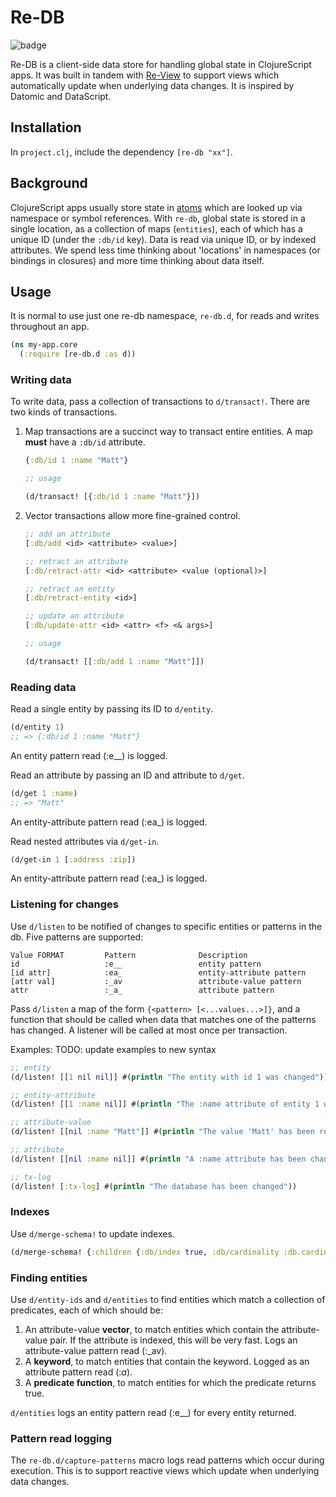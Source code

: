 # Re-DB

![badge](https://img.shields.io/clojars/v/re-db.svg)

Re-DB is a client-side data store for handling global state in ClojureScript apps. It was built in tandem with [Re-View](https://www.github.com/mhuebert/re-view) to support views which automatically update when underlying data changes. It is inspired by Datomic and DataScript.

## Installation

In `project.clj`, include the dependency `[re-db "xx"]`.

## Background

ClojureScript apps usually store state in [atoms](https://www.re-view.io/docs/explainers/atoms) which are looked up via namespace or symbol references. With `re-db`, global state is stored in a single location, as a collection of maps (`entities`), each of which has a unique ID (under the `:db/id` key). Data is read via unique ID, or by indexed attributes. We spend less time thinking about 'locations' in namespaces (or bindings in closures) and more time thinking about data itself.

## Usage

It is normal to use just one re-db namespace, `re-db.d`, for reads and writes throughout an app.

```clj
(ns my-app.core
  (:require [re-db.d :as d))
```

### Writing data

To write data, pass a collection of transactions to `d/transact!`. There are two kinds of transactions.

1. Map transactions are a succinct way to transact entire entities. A map __must__ have a `:db/id` attribute.

    ```clj
    {:db/id 1 :name "Matt"}

    ;; usage

    (d/transact! [{:db/id 1 :name "Matt"}])
    ```

2. Vector transactions allow more fine-grained control.

    ```clj
    ;; add an attribute
    [:db/add <id> <attribute> <value>]

    ;; retract an attribute
    [:db/retract-attr <id> <attribute> <value (optional)>]

    ;; retract an entity
    [:db/retract-entity <id>]

    ;; update an attribute
    [:db/update-attr <id> <attr> <f> <& args>]

    ;; usage

    (d/transact! [[:db/add 1 :name "Matt"]])

    ```

### Reading data

Read a single entity by passing its ID to `d/entity`.

```clj
(d/entity 1)
;; => {:db/id 1 :name "Matt"}
```

An entity pattern read (:e__) is logged.

Read an attribute by passing an ID and attribute to `d/get`.

```clj
(d/get 1 :name)
;; => "Matt"
```

An entity-attribute pattern read (:ea\_) is logged.

Read nested attributes via `d/get-in`.

```clj
(d/get-in 1 [:address :zip])
```

An entity-attribute pattern read (:ea_) is logged.

### Listening for changes

Use `d/listen` to be notified of changes to specific entities or patterns in the db. Five patterns are supported:

    Value FORMAT         Pattern              Description
    id                   :e__                 entity pattern
    [id attr]            :ea_                 entity-attribute pattern
    [attr val]           :_av                 attribute-value pattern
    attr                 :_a_                 attribute pattern
   



Pass `d/listen` a map of the form `{<pattern> [<...values...>]}`, and a function that should be called when data that matches one of the patterns has changed. A listener will be called at most once per transaction.

Examples:
TODO: update examples to new syntax

```clj
;; entity
(d/listen! [[1 nil nil]] #(println "The entity with id 1 was changed"))

;; entity-attribute
(d/listen! [[1 :name nil]] #(println "The :name attribute of entity 1 was changed"))

;; attribute-value
(d/listen! [[nil :name "Matt"]] #(println "The value 'Matt' has been removed or added to the :name attribute of an entity"))

;; attribute
(d/listen! [[nil :name nil]] #(println "A :name attribute has been changed"))

;; tx-log
(d/listen! [:tx-log] #(println "The database has been changed"))
```

### Indexes

Use `d/merge-schema!` to update indexes.

```clj
(d/merge-schema! {:children {:db/index true, :db/cardinality :db.cardinality/many}})
```

### Finding entities

Use `d/entity-ids` and `d/entities` to find entities which match a collection of predicates, each of which should be:

1. An attribute-value **vector**, to match entities which contain the attribute-value pair. If the attribute is indexed, this will be very fast. Logs an attribute-value pattern read (:_av).
2. A **keyword**, to match entities that contain the keyword. Logged as an attribute pattern read (:_a_).
3. A **predicate function**, to match entities for which the predicate returns true.

`d/entities` logs an entity pattern read (:e__) for every entity returned.

### Pattern read logging

The `re-db.d/capture-patterns` macro logs read patterns which occur during execution. This is to support reactive views which update when underlying data changes.
